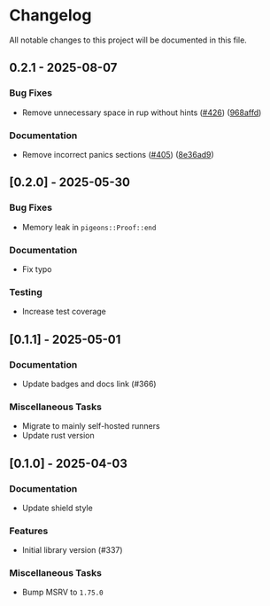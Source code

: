# Changelog

All notable changes to this project will be documented in this file.

## 0.2.1 - 2025-08-07

### Bug Fixes

- Remove unnecessary space in rup without hints ([#426](https://github.com/chrjabs/rustsat/pull/426)) ([968affd](968affdc57c0e599e958e51a9d6f136ad3d88341))

### Documentation

- Remove incorrect panics sections ([#405](https://github.com/chrjabs/rustsat/pull/405)) ([8e36ad9](8e36ad98aed72a053665f0f8327853b145ef225d))

<!-- generated by git-cliff -->
## [0.2.0] - 2025-05-30

### Bug Fixes

- Memory leak in `pigeons::Proof::end`

### Documentation

- Fix typo

### Testing

- Increase test coverage

<!-- generated by git-cliff -->
## [0.1.1] - 2025-05-01

### Documentation

- Update badges and docs link (#366)

### Miscellaneous Tasks

- Migrate to mainly self-hosted runners
- Update rust version

<!-- generated by git-cliff -->
## [0.1.0] - 2025-04-03

### Documentation

- Update shield style

### Features

- Initial library version (#337)

### Miscellaneous Tasks

- Bump MSRV to `1.75.0`

<!-- generated by git-cliff -->
